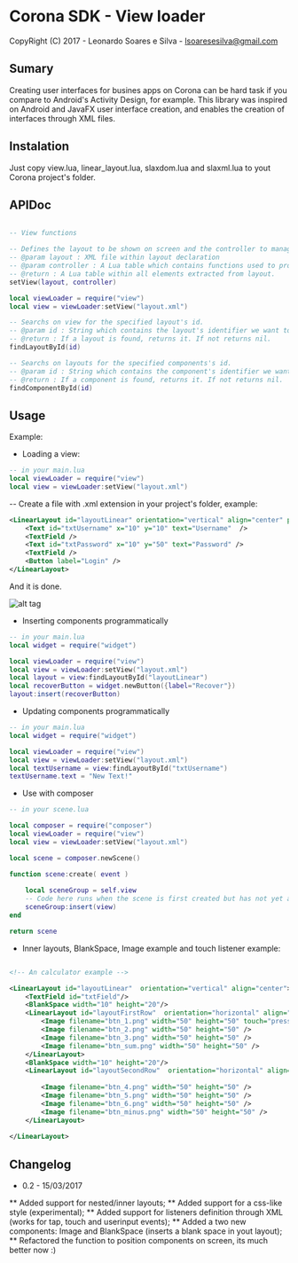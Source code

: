 # Corona SDK - View loader

CopyRight (C) 2017 - Leonardo Soares e Silva - lsoaresesilva@gmail.com

## Sumary

Creating user interfaces for busines apps on Corona can be hard task if you compare to Android's Activity Design, for example.
This library was inspired on Android and JavaFX user interface creation, and enables the creation of interfaces through XML files.

## Instalation

Just copy view.lua, linear_layout.lua, slaxdom.lua and slaxml.lua to yout Corona project's folder.

## APIDoc

```lua

-- View functions

-- Defines the layout to be shown on screen and the controller to manage listeners.
-- @param layout : XML file within layout declaration
-- @param controller : A Lua table which contains functions used to proccess listeners events
-- @return : A Lua table within all elements extracted from layout.
setView(layout, controller)

local viewLoader = require("view")
local view = viewLoader:setView("layout.xml")

-- Searchs on view for the specified layout's id.
-- @param id : String which contains the layout's identifier we want to search.
-- @return : If a layout is found, returns it. If not returns nil.
findLayoutById(id)

-- Searchs on layouts for the specified components's id.
-- @param id : String which contains the component's identifier we want to search.
-- @return : If a component is found, returns it. If not returns nil.
findComponentById(id)

```

## Usage

Example:

* Loading a view:

```lua
-- in your main.lua
local viewLoader = require("view")
local view = viewLoader:setView("layout.xml")
```

-- Create a file with .xml extension in your project's folder, example:
```xml
<LinearLayout id="layoutLinear" orientation="vertical" align="center" paddingX="10">
    <Text id="txtUsername" x="10" y="10" text="Username"  />
    <TextField />
    <Text id="txtPassword" x="10" y="50" text="Password" />
    <TextField />
    <Button label="Login" />
</LinearLayout>
```
And it is done.

![alt tag](http://i36.photobucket.com/albums/e43/leonardo_soares4/screenshot_xmllayout_zpshkhn0ix0.png)

* Inserting components programmatically 

```lua
-- in your main.lua
local widget = require("widget")

local viewLoader = require("view")
local view = viewLoader:setView("layout.xml")
local layout = view:findLayoutById("layoutLinear")
local recoverButton = widget.newButton({label="Recover"})
layout:insert(recoverButton)
```

* Updating components programmatically 

```lua
-- in your main.lua
local widget = require("widget")

local viewLoader = require("view")
local view = viewLoader:setView("layout.xml")
local textUsername = view:findLayoutById("txtUsername")
textUsername.text = "New Text!"
```

* Use with composer

```lua
-- in your scene.lua

local composer = require("composer")
local viewLoader = require("view")
local view = viewLoader:setView("layout.xml")

local scene = composer.newScene()

function scene:create( event )
 
    local sceneGroup = self.view
    -- Code here runs when the scene is first created but has not yet appeared on screen
    sceneGroup:insert(view)
end

return scene

```

* Inner layouts, BlankSpace, Image example and touch listener example:

```xml

<!-- An calculator example -->

<LinearLayout id="layoutLinear"  orientation="vertical" align="center">
    <TextField id="txtField"/>
    <BlankSpace width="10" height="20"/>
    <LinearLayout id="layoutFirstRow"  orientation="horizontal" align="center">
        <Image filename="btn_1.png" width="50" height="50" touch="pressButton"/>
        <Image filename="btn_2.png" width="50" height="50" />
        <Image filename="btn_3.png" width="50" height="50" />
        <Image filename="btn_sum.png" width="50" height="50" />
    </LinearLayout>
    <BlankSpace width="10" height="20"/>
    <LinearLayout id="layoutSecondRow"  orientation="horizontal" align="center">
        
        <Image filename="btn_4.png" width="50" height="50" />
        <Image filename="btn_5.png" width="50" height="50" />
        <Image filename="btn_6.png" width="50" height="50" />
        <Image filename="btn_minus.png" width="50" height="50" />
    </LinearLayout>
    
</LinearLayout>
```

## Changelog

* 0.2 - 15/03/2017

** Added support for nested/inner layouts;
** Added support for a css-like style (experimental);
** Added support for listeners definition through XML (works for tap, touch and userinput events);
** Added a two new components: Image and BlankSpace (inserts a blank space in yout layout);
** Refactored the function to position components on screen, its much better now :)